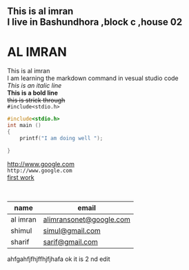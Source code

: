 <!--markdown learning -->
This is al imran  
I live in Bashundhora ,block c ,house 02  
---  
# AL IMRAN  
This is al imran  
I am learning the markdown command in vesual studio code  
_This is an italic line_  
__This is a bold line__  
~~this is strick through~~  
`#include<stdio.h>`  
```c 
#include<stdio.h>  
int main ()  
{  
    printf("I am doing well ");  

}  
```  
http://www.google.com  
`http://www.google.com `  
[first work](http://www.google.com )  

<br/>

|name |email|
|------|------|
|al imran |alimransonet@google.com|
|shimul |simul@gmail.com|
|sharif |sarif@gmail.com|
ahfgahfjfhjffhjfjhafa
ok it is 2 nd edit 